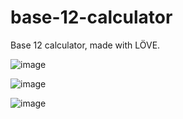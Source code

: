 # base-12-calculator
Base 12 calculator, made with LÖVE.

![image](https://github.com/user-attachments/assets/765ab972-2497-4264-b026-5afa5437c9f3)

![image](https://github.com/user-attachments/assets/22f40835-bad7-41c9-a37a-440c6db666f9)

![image](https://github.com/user-attachments/assets/6b43ff03-8f9a-4af8-8fba-7ffc03f143c1)
